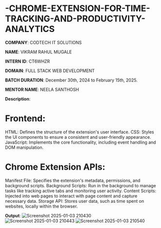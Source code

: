 # -CHROME-EXTENSION-FOR-TIME-TRACKING-AND-PRODUCTIVITY-ANALYTICS

**COMPANY**: CODTECH IT SOLUTIONS

**NAME**: VIKRAM RAHUL MUGALE

**INTERN ID**: CT6WHZR

**DOMAIN**: FULL STACK WEB DEVELOPMENT

**BATCH DURATION**: December 30th, 2024 to February 15th, 2025.

**MENTOR NAME**: NEELA SANTHOSH

**Description**:

# Frontend:
HTML: Defines the structure of the extension's user interface.
CSS: Styles the UI components to ensure a consistent and user-friendly appearance.
JavaScript: Implements the core functionality, including event handling and DOM manipulation.

# Chrome Extension APIs:
Manifest File: Specifies the extension's metadata, permissions, and background scripts.
Background Scripts: Run in the background to manage tasks like tracking active tabs and monitoring user activity.
Content Scripts: Injected into web pages to interact with page content and capture necessary data.
Storage API: Stores user data, such as time spent on websites, locally within the browser.

**Output**:
![Screenshot 2025-01-03 210430](https://github.com/user-attachments/assets/bc3476ab-7157-41a7-8f9e-aeed4e91f60c)
![Screenshot 2025-01-03 210443](https://github.com/user-attachments/assets/621b563a-9ad9-434d-88b2-95b1b29b33f6)
![Screenshot 2025-01-03 210540](https://github.com/user-attachments/assets/2391a22b-cd79-4d74-8008-ed8732f42fdd)

